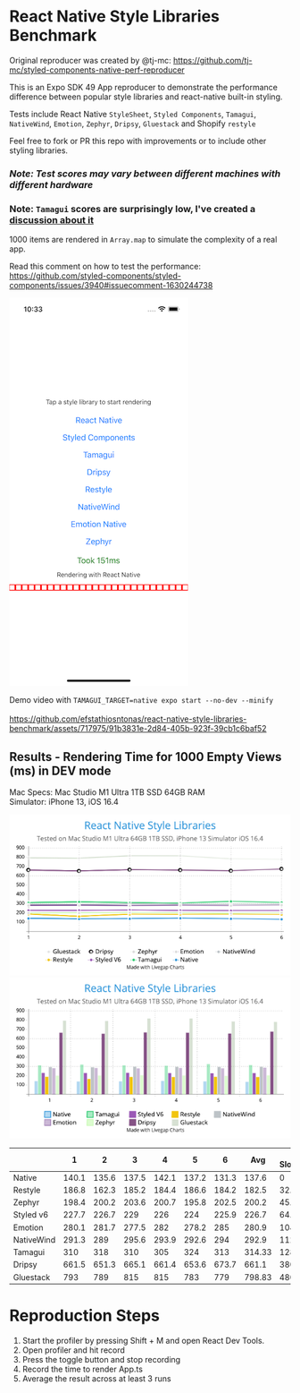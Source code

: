# React Native Style Libraries Benchmark

Original reproducer was created by @tj-mc: https://github.com/tj-mc/styled-components-native-perf-reproducer

This is an Expo SDK 49 App reproducer to demonstrate the performance difference between popular style libraries and react-native built-in styling.

Tests include React Native `StyleSheet`, `Styled Components`, `Tamagui`, `NativeWind`, `Emotion`, `Zephyr`, `Dripsy`, `Gluestack` and Shopify `restyle`

Feel free to fork or PR this repo with improvements or to include other styling libraries.

### ***Note: Test scores may vary between different machines with different hardware***

### Note: `Tamagui` scores are surprisingly low, I've created a [discussion about it](https://github.com/tamagui/tamagui/discussions/1471)

1000 items are rendered in `Array.map` to simulate the complexity of a real app.

Read this comment on how to test the performance: https://github.com/styled-components/styled-components/issues/3940#issuecomment-1630244738

![demo.png](assets/demo.png)

Demo video with `TAMAGUI_TARGET=native expo start --no-dev --minify`\
\
https://github.com/efstathiosntonas/react-native-style-libraries-benchmark/assets/717975/91b3831e-2d84-405b-923f-39cb1c6baf52

## Results - Rendering Time for 1000 Empty Views (ms) in DEV mode

Mac Specs: 
Mac Studio M1 Ultra 1TB SSD 64GB RAM\
Simulator: iPhone 13, iOS 16.4

![graph_1.png](assets/graph_1.png)\
![graph_2.png](assets/graph_2.png)

|            | 1     | 2     | 3     | 4     | 5     | 6     | Avg    | % Slowdown |
|------------|-------|-------|-------|-------|-------|-------|--------|------------|
| Native     | 140.1 | 135.6 | 137.5 | 142.1 | 137.2 | 131.3 | 137.6  | 0          |
| Restyle    | 186.8 | 162.3 | 185.2 | 184.4 | 186.6 | 184.2 | 182.5  | 32.63%     |
| Zephyr     | 198.4 | 200.2 | 203.6 | 200.7 | 195.8 | 202.5 | 200.2  | 45.47%     |
| Styled v6  | 227.7 | 226.7 | 229   | 226   | 224   | 225.9 | 226.7  | 64.86%     |
| Emotion    | 280.1 | 281.7 | 277.5 | 282   | 278.2 | 285   | 280.9  | 104.8%     |
| NativeWind | 291.3 | 289   | 295.6 | 293.9 | 292.6 | 294   | 292.9  | 112.3%     |
| Tamagui    | 310   | 318   | 310   | 305   | 324   | 313   | 314.33 | 128.57%    |
| Dripsy     | 661.5 | 651.3 | 665.1 | 661.4 | 653.6 | 673.7 | 661.1  | 380.53%    |
| Gluestack  | 793   | 789   | 815   | 815   | 783   | 779   | 798.83 | 480.24%    |


# Reproduction Steps
1. Start the profiler by pressing Shift + M and open React Dev Tools.
2. Open profiler and hit record
3. Press the toggle button and stop recording
4. Record the time to render App.ts
5. Average the result across at least 3 runs

